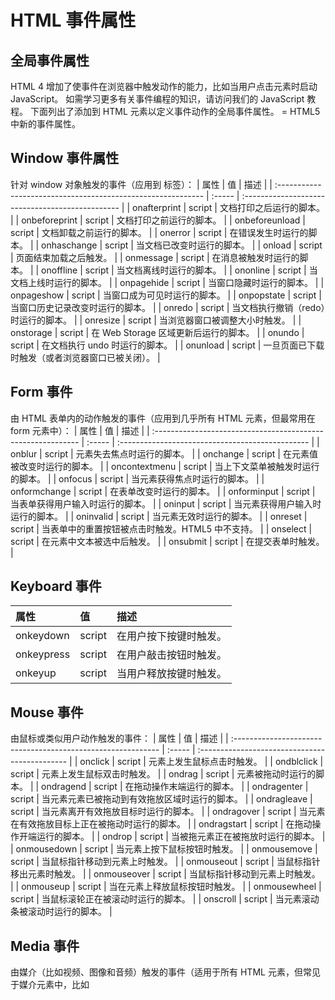 # HTML 事件属性
## 全局事件属性
HTML 4 增加了使事件在浏览器中触发动作的能力，比如当用户点击元素时启动 JavaScript。
如需学习更多有关事件编程的知识，请访问我们的 JavaScript 教程。
下面列出了添加到 HTML 元素以定义事件动作的全局事件属性。
= HTML5 中新的事件属性。
## Window 事件属性
针对 window 对象触发的事件（应用到 <body> 标签）：
| 属性                                                         | 值     | 描述                                             |
| :----------------------------------------------------------- | :----- | :----------------------------------------------- |
| onafterprint | script | 文档打印之后运行的脚本。                         |
| onbeforeprint | script | 文档打印之前运行的脚本。                         |
| onbeforeunload                                               | script | 文档卸载之前运行的脚本。                         |
| onerror                                                      | script | 在错误发生时运行的脚本。                         |
| onhaschange                                                  | script | 当文档已改变时运行的脚本。                       |
| onload   | script | 页面结束加载之后触发。                           |
| onmessage                                                    | script | 在消息被触发时运行的脚本。                       |
| onoffline                                                    | script | 当文档离线时运行的脚本。                         |
| ononline                                                     | script | 当文档上线时运行的脚本。                         |
| onpagehide                                                   | script | 当窗口隐藏时运行的脚本。                         |
| onpageshow                                                   | script | 当窗口成为可见时运行的脚本。                     |
| onpopstate                                                   | script | 当窗口历史记录改变时运行的脚本。                 |
| onredo                                                       | script | 当文档执行撤销（redo）时运行的脚本。             |
| onresize | script | 当浏览器窗口被调整大小时触发。                   |
| onstorage                                                    | script | 在 Web Storage 区域更新后运行的脚本。            |
| onundo                                                       | script | 在文档执行 undo 时运行的脚本。                   |
| onunload | script | 一旦页面已下载时触发（或者浏览器窗口已被关闭）。 |
## Form 事件
由 HTML 表单内的动作触发的事件（应用到几乎所有 HTML 元素，但最常用在 form 元素中）：
| 属性                                                         | 值     | 描述                                             |
| :----------------------------------------------------------- | :----- | :----------------------------------------------- |
| onblur   | script | 元素失去焦点时运行的脚本。                       |
| onchange | script | 在元素值被改变时运行的脚本。                     |
| oncontextmenu                                                | script | 当上下文菜单被触发时运行的脚本。                 |
| onfocus | script | 当元素获得焦点时运行的脚本。                     |
| onformchange                                                 | script | 在表单改变时运行的脚本。                         |
| onforminput                                                  | script | 当表单获得用户输入时运行的脚本。                 |
| oninput                                                      | script | 当元素获得用户输入时运行的脚本。                 |
| oninvalid                                                    | script | 当元素无效时运行的脚本。                         |
| onreset                                                      | script | 当表单中的重置按钮被点击时触发。HTML5 中不支持。 |
| onselect | script | 在元素中文本被选中后触发。                       |
| onsubmit | script | 在提交表单时触发。                               |
## Keyboard 事件

| 属性                                                         | 值     | 描述                   |
| :----------------------------------------------------------- | :----- | :--------------------- |
| onkeydown | script | 在用户按下按键时触发。 |
| onkeypress | script | 在用户敲击按钮时触发。 |
| onkeyup | script | 当用户释放按键时触发。 |
## Mouse 事件
由鼠标或类似用户动作触发的事件：
| 属性                                                         | 值     | 描述                                           |
| :----------------------------------------------------------- | :----- | :--------------------------------------------- |
| onclick | script | 元素上发生鼠标点击时触发。                     |
| ondblclick | script | 元素上发生鼠标双击时触发。                     |
| ondrag                                                       | script | 元素被拖动时运行的脚本。                       |
| ondragend                                                    | script | 在拖动操作末端运行的脚本。                     |
| ondragenter                                                  | script | 当元素元素已被拖动到有效拖放区域时运行的脚本。 |
| ondragleave                                                  | script | 当元素离开有效拖放目标时运行的脚本。           |
| ondragover                                                   | script | 当元素在有效拖放目标上正在被拖动时运行的脚本。 |
| ondragstart                                                  | script | 在拖动操作开端运行的脚本。                     |
| ondrop                                                       | script | 当被拖元素正在被拖放时运行的脚本。             |
| onmousedown | script | 当元素上按下鼠标按钮时触发。                   |
| onmousemove | script | 当鼠标指针移动到元素上时触发。                 |
| onmouseout | script | 当鼠标指针移出元素时触发。                     |
| onmouseover | script | 当鼠标指针移动到元素上时触发。                 |
| onmouseup | script | 当在元素上释放鼠标按钮时触发。                 |
| onmousewheel                                                 | script | 当鼠标滚轮正在被滚动时运行的脚本。             |
| onscroll                                                     | script | 当元素滚动条被滚动时运行的脚本。               |
## Media 事件
由媒介（比如视频、图像和音频）触发的事件（适用于所有 HTML 元素，但常见于媒介元素中，比如 <audio>、<embed>、<img>、<object> 以及 <video>）:
| 属性               | 值     | 描述                                                         |
| :----------------- | :----- | :----------------------------------------------------------- |
| onabort            | script | 在退出时运行的脚本。                                         |
| oncanplay          | script | 当文件就绪可以开始播放时运行的脚本（缓冲已足够开始时）。     |
| oncanplaythrough   | script | 当媒介能够无需因缓冲而停止即可播放至结尾时运行的脚本。       |
| ondurationchange   | script | 当媒介长度改变时运行的脚本。                                 |
| onemptied          | script | 当发生故障并且文件突然不可用时运行的脚本（比如连接意外断开时）。 |
| onended            | script | 当媒介已到达结尾时运行的脚本（可发送类似“感谢观看”之类的消息）。 |
| onerror            | script | 当在文件加载期间发生错误时运行的脚本。                       |
| onloadeddata       | script | 当媒介数据已加载时运行的脚本。                               |
| onloadedmetadata   | script | 当元数据（比如分辨率和时长）被加载时运行的脚本。             |
| onloadstart        | script | 在文件开始加载且未实际加载任何数据前运行的脚本。             |
| onpause            | script | 当媒介被用户或程序暂停时运行的脚本。                         |
| onplay             | script | 当媒介已就绪可以开始播放时运行的脚本。                       |
| onplaying          | script | 当媒介已开始播放时运行的脚本。                               |
| onprogress         | script | 当浏览器正在获取媒介数据时运行的脚本。                       |
| onratechange       | script | 每当回放速率改变时运行的脚本（比如当用户切换到慢动作或快进模式）。 |
| onreadystatechange | script | 每当就绪状态改变时运行的脚本（就绪状态监测媒介数据的状态）。 |
| onseeked           | script | 当 seeking 属性设置为 false（指示定位已结束）时运行的脚本。  |
| onseeking          | script | 当 seeking 属性设置为 true（指示定位是活动的）时运行的脚本。 |
| onstalled          | script | 在浏览器不论何种原因未能取回媒介数据时运行的脚本。           |
| onsuspend          | script | 在媒介数据完全加载之前不论何种原因终止取回媒介数据时运行的脚本。 |
| ontimeupdate       | script | 当播放位置改变时（比如当用户快进到媒介中一个不同的位置时）运行的脚本。 |
| onvolumechange     | script | 每当音量改变时（包括将音量设置为静音）时运行的脚本。         |
| onwaiting          | script | 当媒介已停止播放但打算继续播放时（比如当媒介暂停已缓冲更多数据）运行脚本 |